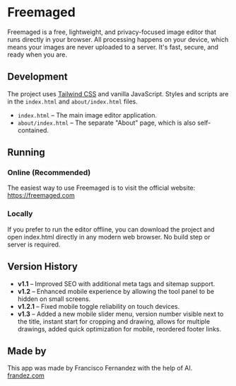 # Freemaged

Freemaged is a free, lightweight, and privacy-focused image editor that runs directly in your browser. All processing happens on your device, which means your images are never uploaded to a server. It's fast, secure, and ready when you are.

## Development

The project uses [Tailwind CSS](https://tailwindcss.com) and vanilla JavaScript. Styles and scripts are in the `index.html` and `about/index.html` files.

- `index.html` – The main image editor application.
- `about/index.html` – The separate "About" page, which is also self-contained.

## Running

### Online (Recommended)

The easiest way to use Freemaged is to visit the official website:
https://freemaged.com

### Locally

If you prefer to run the editor offline, you can download the project and open index.html directly in any modern web browser. No build step or server is required.


## Version History

- **v1.1** – Improved SEO with additional meta tags and sitemap support.
- **v1.2** – Enhanced mobile experience by allowing the tool panel to be hidden on small screens.
- **v1.2.1** – Fixed mobile toggle reliability on touch devices.
- **v1.3** – Added a new mobile slider menu, version number visible next to the title, instant start for cropping and drawing, allows for multiple drawings, added quick optimization for mobile, reordered footer links.

## Made by

This app was made by Francisco Fernandez with the help of AI.\
[frandez.com](https://frandez.com)
